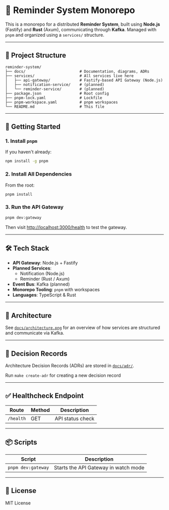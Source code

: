 # 🧩 Reminder System Monorepo

This is a monorepo for a distributed **Reminder System**, built using **Node.js** (Fastify) and **Rust** (Axum), communicating through **Kafka**. Managed with `pnpm` and organized using a `services/` structure.

---

## 📁 Project Structure

```
reminder-system/
├── docs/                        # Documentation, diagrams, ADRs
├── services/                    # All services live here
│   ├── api-gateway/             # Fastify-based API Gateway (Node.js)
│   ├── notification-service/    # (planned)
│   └── reminder-service/        # (planned)
├── package.json                 # Root config
├── pnpm-lock.yaml               # Lockfile
├── pnpm-workspace.yaml          # pnpm workspaces
└── README.md                    # This file
```

---

## 🚀 Getting Started

### 1. Install `pnpm`

If you haven't already:

```bash
npm install -g pnpm
```

### 2. Install All Dependencies

From the root:

```bash
pnpm install
```

### 3. Run the API Gateway

```bash
pnpm dev:gateway
```

Then visit [http://localhost:3000/health](http://localhost:3000/health) to test the gateway.

---

## 🛠 Tech Stack

- **API Gateway**: Node.js + Fastify
- **Planned Services**:
  - Notification (Node.js)
  - Reminder (Rust / Axum)
- **Event Bus**: Kafka (planned)
- **Monorepo Tooling**: `pnpm` with workspaces
- **Languages**: TypeScript & Rust

---

## 🧠 Architecture

See [`docs/architecture.png`](docs/architecture.png) for an overview of how services are structured and communicate via Kafka.

---

## 📜 Decision Records

Architecture Decision Records (ADRs) are stored in [`docs/adr/`](docs/adr/).

Run `make create-adr` for creating a new decision record

---

## ✅ Healthcheck Endpoint

| Route     | Method | Description      |
|-----------|--------|------------------|
| `/health` | GET    | API status check |

---

## 📦 Scripts

| Script            | Description                          |
|-------------------|--------------------------------------|
| `pnpm dev:gateway`| Starts the API Gateway in watch mode |

---

## 🧩 License

MIT License
```